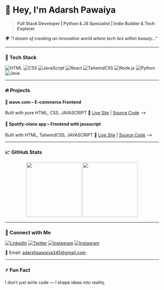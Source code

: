 # 👋 Hey, I'm Adarsh Pawaiya

> **Full Stack Developer | Python & JS Specialist | Indie Builder & Tech Explorer**

🌍 _"I dream of creating an innovative world where tech lies within beauty..."_

---

### 🧰 Tech Stack

![HTML](https://img.shields.io/badge/-HTML5-E34F26?logo=html5&logoColor=white&style=for-the-badge)
![CSS](https://img.shields.io/badge/-CSS3-1572B6?logo=css3&logoColor=white&style=for-the-badge)
![JavaScript](https://img.shields.io/badge/-JavaScript-F7DF1E?logo=javascript&logoColor=black&style=for-the-badge)
![React](https://img.shields.io/badge/-React-61DAFB?logo=react&logoColor=black&style=for-the-badge)
![TailwindCSS](https://img.shields.io/badge/-TailwindCSS-38B2AC?logo=tailwind-css&logoColor=white&style=for-the-badge)
![Node.js](https://img.shields.io/badge/-Node.js-339933?logo=node.js&logoColor=white&style=for-the-badge)
![Python](https://img.shields.io/badge/-Python-3776AB?logo=python&logoColor=white&style=for-the-badge)
![Java](https://img.shields.io/badge/-Java-007396?logo=java&logoColor=white&style=for-the-badge)

---

### 🔥 Projects
 
#### 🌊 wave.com – E-commerce Frontend
Built with pure HTML, CSS, JAVASCRIPT 
🔗 [Live Site](https://7ds-adarsh.github.io/wave2.0/home.html) | [Source Code](https://github.com/7ds-adarsh/wave2.0) 
-->

#### 🌊 Spotify-clone app – Frontend with javascript
Built with HTML, TailwindCSS, JAVASCRIPT 
🔗 [Live Site](https://7ds-adarsh.github.io/spotify-clone/) | [Source Code](https://github.com/7ds-adarsh/spotify-clone) 
-->

---

### 📈 GitHub Stats

<p align="center">
  <img src="https://github-readme-stats.vercel.app/api?username=7ds-adarsh&show_icons=true&theme=radical" height="180" />
  <img src="https://github-readme-stats.vercel.app/api/top-langs/?username=7ds-adarsh&layout=compact&theme=radical" height="180" />
</p>

---

### 🔗 Connect with Me

[![LinkedIn](https://img.shields.io/badge/LinkedIn-Adarsh_Pawaiya-0077B5?logo=linkedin&logoColor=white&style=for-the-badge)](https://www.linkedin.com/in/adarsh-pawaiya-8074b4301)
[![Twitter](https://img.shields.io/badge/Twitter-@TabahidaarB-1DA1F2?logo=twitter&logoColor=white&style=for-the-badge)](https://x.com/TabahidaarB)
[![Instagram](https://img.shields.io/badge/Instagram-@7ds_adarsh-E4405F?logo=instagram&logoColor=white&style=for-the-badge)](https://www.instagram.com/7ds_adarsh)
[![Instagram](https://imgs.search.brave.com/rgYKkdHObAqd6D0ZqFNaZpfujmKQRY1NDcdva6hoQbk/rs:fit:860:0:0:0/g:ce/aHR0cHM6Ly9jZG4w/Lmljb25maW5kZXIu/Y29tL2RhdGEvaWNv/bnMvd2ViLWRlc2ln/bi0yMS81MC83LTUx/Mi5wbmc)](https://7ds-dev-looper.vercel.app/)

📧 Email: adarshpawaiya345@gmail.com

---

### ⚡ Fun Fact

I don’t just write code — I shape ideas into reality.
